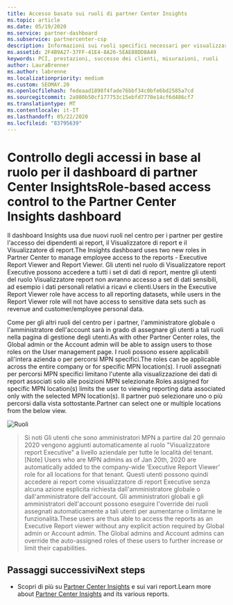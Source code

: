 ```yaml
---
title: Accesso basato sui ruoli di partner Center Insights
ms.topic: article
ms.date: 05/19/2020
ms.service: partner-dashboard
ms.subservice: partnercenter-csp
description: Informazioni sui ruoli specifici necessari per visualizzare i report di partner Center Insights. Sono inclusi i ruoli del Visualizzatore report Executive e del Visualizzatore report.
ms.assetid: 2F4B9A27-37FF-41E4-8A26-5EAE88DD8A49
keywords: PCI, prestazioni, successo dei clienti, misurazioni, ruoli
author: LauraBrenner
ms.author: labrenne
ms.localizationpriority: medium
ms.custom: SEOMAY.20
ms.openlocfilehash: fedeaad1898f4fade76bbf34c0bfe6bd2585a7cd
ms.sourcegitcommit: 2a980b50cf177753c15ebfd7770e14cf6d486cf7
ms.translationtype: MT
ms.contentlocale: it-IT
ms.lasthandoff: 05/22/2020
ms.locfileid: "83795639"
---
```

# <a name="role-based-access-control-to-the-partner-center-insights-dashboard"></a><span data-ttu-id="aa867-105">Controllo degli accessi in base al ruolo per il dashboard di partner Center Insights</span><span class="sxs-lookup"><span data-stu-id="aa867-105">Role-based access control to the Partner Center Insights dashboard</span></span>

<span data-ttu-id="aa867-106">Il dashboard Insights usa due nuovi ruoli nel centro per i partner per gestire l'accesso dei dipendenti ai report, il Visualizzatore di report e il Visualizzatore di report.</span><span class="sxs-lookup"><span data-stu-id="aa867-106">The Insights dashboard uses two new roles in Partner Center to manage employee access to the reports - Executive Report Viewer and Report Viewer.</span></span>  <span data-ttu-id="aa867-107">Gli utenti nel ruolo di Visualizzatore report Executive possono accedere a tutti i set di dati di report, mentre gli utenti del ruolo Visualizzatore report non avranno accesso a set di dati sensibili, ad esempio i dati personali relativi a ricavi e clienti.</span><span class="sxs-lookup"><span data-stu-id="aa867-107">Users in the Executive Report Viewer role have access to all reporting datasets, while users in the Report Viewer role will not have access to sensitive data sets such as revenue and customer/employee personal data.</span></span>  

<span data-ttu-id="aa867-108">Come per gli altri ruoli del centro per i partner, l'amministratore globale o l'amministratore dell'account sarà in grado di assegnare gli utenti a tali ruoli nella pagina di gestione degli utenti.</span><span class="sxs-lookup"><span data-stu-id="aa867-108">As with other Partner Center roles, the Global admin or the Account admin will be able to assign users to those roles on the User management page.</span></span> <span data-ttu-id="aa867-109">I ruoli possono essere applicabili all'intera azienda o per percorsi MPN specifici.</span><span class="sxs-lookup"><span data-stu-id="aa867-109">The roles can be applicable across the entire company or for specific MPN location(s).</span></span> <span data-ttu-id="aa867-110">I ruoli assegnati per percorsi MPN specifici limitano l'utente alla visualizzazione dei dati di report associati solo alle posizioni MPN selezionate.</span><span class="sxs-lookup"><span data-stu-id="aa867-110">Roles assigned for specific MPN location(s) limits the user to viewing reporting data associated only with the selected MPN location(s).</span></span> <span data-ttu-id="aa867-111">Il partner può selezionare uno o più percorsi dalla vista sottostante.</span><span class="sxs-lookup"><span data-stu-id="aa867-111">Partner can select one or multiple locations from the below view.</span></span>

![Ruoli](images/pci/roles.png)

><span data-ttu-id="aa867-113">Si noti Gli utenti che sono amministratori MPN a partire dal 20 gennaio 2020 vengono aggiunti automaticamente al ruolo "Visualizzatore report Executive" a livello aziendale per tutte le località del tenant.</span><span class="sxs-lookup"><span data-stu-id="aa867-113">[Note] Users who are MPN admins as of Jan 20th, 2020 are automatically added to the company-wide ‘Executive Report Viewer’ role for all locations for that tenant.</span></span> <span data-ttu-id="aa867-114">Questi utenti possono quindi accedere ai report come visualizzatore di report Executive senza alcuna azione esplicita richiesta dall'amministratore globale o dall'amministratore dell'account. Gli amministratori globali e gli amministratori dell'account possono eseguire l'override dei ruoli assegnati automaticamente a tali utenti per aumentarne o limitarne le funzionalità.</span><span class="sxs-lookup"><span data-stu-id="aa867-114">These users are thus able to access the reports as an Executive Report viewer without any explicit action required by Global admin or Account admin. The Global admins and Account admins can override the auto-assigned roles of these users to further increase or limit their capabilities.</span></span>

## <a name="next-steps"></a><span data-ttu-id="aa867-115">Passaggi successivi</span><span class="sxs-lookup"><span data-stu-id="aa867-115">Next steps</span></span>

- <span data-ttu-id="aa867-116">Scopri di più su [Partner Center Insights](partner-center-insights.md) e sui vari report.</span><span class="sxs-lookup"><span data-stu-id="aa867-116">Learn more about [Partner Center Insights](partner-center-insights.md) and its various reports.</span></span>
